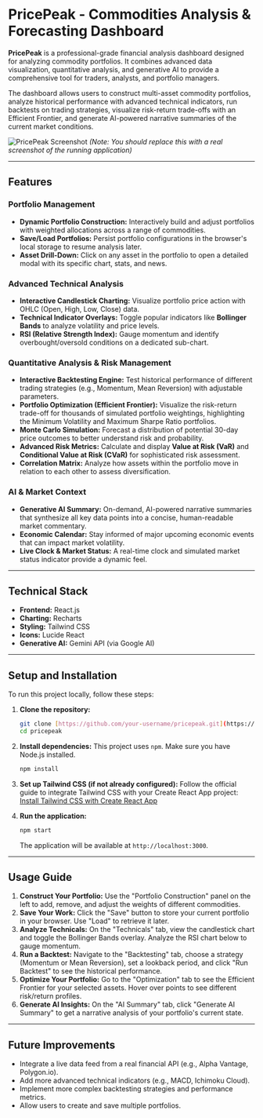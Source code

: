 # PricePeak - Commodities Analysis & Forecasting Dashboard

**PricePeak** is a professional-grade financial analysis dashboard designed for analyzing commodity portfolios. It combines advanced data visualization, quantitative analysis, and generative AI to provide a comprehensive tool for traders, analysts, and portfolio managers.

The dashboard allows users to construct multi-asset commodity portfolios, analyze historical performance with advanced technical indicators, run backtests on trading strategies, visualize risk-return trade-offs with an Efficient Frontier, and generate AI-powered narrative summaries of the current market conditions.

![PricePeak Screenshot](https://i.imgur.com/your-screenshot-url.png) 
*(Note: You should replace this with a real screenshot of the running application)*

---

## Features

### Portfolio Management
- **Dynamic Portfolio Construction:** Interactively build and adjust portfolios with weighted allocations across a range of commodities.
- **Save/Load Portfolios:** Persist portfolio configurations in the browser's local storage to resume analysis later.
- **Asset Drill-Down:** Click on any asset in the portfolio to open a detailed modal with its specific chart, stats, and news.

### Advanced Technical Analysis
- **Interactive Candlestick Charting:** Visualize portfolio price action with OHLC (Open, High, Low, Close) data.
- **Technical Indicator Overlays:** Toggle popular indicators like **Bollinger Bands** to analyze volatility and price levels.
- **RSI (Relative Strength Index):** Gauge momentum and identify overbought/oversold conditions on a dedicated sub-chart.

### Quantitative Analysis & Risk Management
- **Interactive Backtesting Engine:** Test historical performance of different trading strategies (e.g., Momentum, Mean Reversion) with adjustable parameters.
- **Portfolio Optimization (Efficient Frontier):** Visualize the risk-return trade-off for thousands of simulated portfolio weightings, highlighting the Minimum Volatility and Maximum Sharpe Ratio portfolios.
- **Monte Carlo Simulation:** Forecast a distribution of potential 30-day price outcomes to better understand risk and probability.
- **Advanced Risk Metrics:** Calculate and display **Value at Risk (VaR)** and **Conditional Value at Risk (CVaR)** for sophisticated risk assessment.
- **Correlation Matrix:** Analyze how assets within the portfolio move in relation to each other to assess diversification.

### AI & Market Context
- **Generative AI Summary:** On-demand, AI-powered narrative summaries that synthesize all key data points into a concise, human-readable market commentary.
- **Economic Calendar:** Stay informed of major upcoming economic events that can impact market volatility.
- **Live Clock & Market Status:** A real-time clock and simulated market status indicator provide a dynamic feel.

---

## Technical Stack

- **Frontend:** React.js
- **Charting:** Recharts
- **Styling:** Tailwind CSS
- **Icons:** Lucide React
- **Generative AI:** Gemini API (via Google AI)

---

## Setup and Installation

To run this project locally, follow these steps:

1.  **Clone the repository:**
    ```bash
    git clone [https://github.com/your-username/pricepeak.git](https://github.com/your-username/pricepeak.git)
    cd pricepeak
    ```

2.  **Install dependencies:**
    This project uses `npm`. Make sure you have Node.js installed.
    ```bash
    npm install
    ```

3.  **Set up Tailwind CSS (if not already configured):**
    Follow the official guide to integrate Tailwind CSS with your Create React App project: [Install Tailwind CSS with Create React App](https://tailwindcss.com/docs/guides/create-react-app)

4.  **Run the application:**
    ```bash
    npm start
    ```
    The application will be available at `http://localhost:3000`.

---

## Usage Guide

1.  **Construct Your Portfolio:** Use the "Portfolio Construction" panel on the left to add, remove, and adjust the weights of different commodities.
2.  **Save Your Work:** Click the "Save" button to store your current portfolio in your browser. Use "Load" to retrieve it later.
3.  **Analyze Technicals:** On the "Technicals" tab, view the candlestick chart and toggle the Bollinger Bands overlay. Analyze the RSI chart below to gauge momentum.
4.  **Run a Backtest:** Navigate to the "Backtesting" tab, choose a strategy (Momentum or Mean Reversion), set a lookback period, and click "Run Backtest" to see the historical performance.
5.  **Optimize Your Portfolio:** Go to the "Optimization" tab to see the Efficient Frontier for your selected assets. Hover over points to see different risk/return profiles.
6.  **Generate AI Insights:** On the "AI Summary" tab, click "Generate AI Summary" to get a narrative analysis of your portfolio's current state.

---

## Future Improvements

-   Integrate a live data feed from a real financial API (e.g., Alpha Vantage, Polygon.io).
-   Add more advanced technical indicators (e.g., MACD, Ichimoku Cloud).
-   Implement more complex backtesting strategies and performance metrics.
-   Allow users to create and save multiple portfolios.
